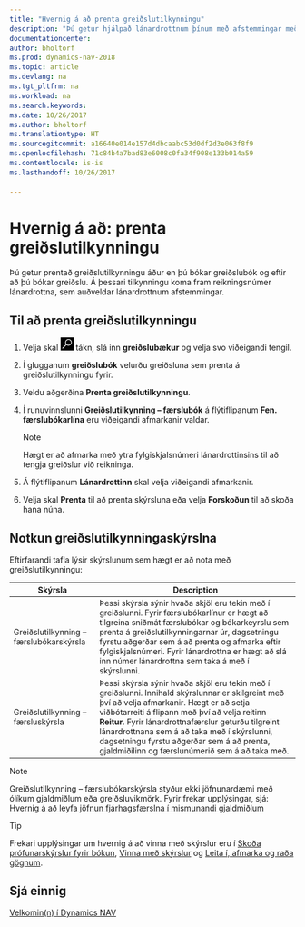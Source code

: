 ```yaml
---
title: "Hvernig á að prenta greiðslutilkynningu"
description: "Þú getur hjálpað lánardrottnum þínum með afstemmingar með því að prenta greiðslutilkynningu áður en þú bókar greiðslubók, og eftir að þú bókar greiðslu."
documentationcenter: 
author: bholtorf
ms.prod: dynamics-nav-2018
ms.topic: article
ms.devlang: na
ms.tgt_pltfrm: na
ms.workload: na
ms.search.keywords: 
ms.date: 10/26/2017
ms.author: bholtorf
ms.translationtype: HT
ms.sourcegitcommit: a16640e014e157d4dbcaabc53d0df2d3e063f8f9
ms.openlocfilehash: 71c84b4a7bad83e6008c0fa34f908e133b014a59
ms.contentlocale: is-is
ms.lasthandoff: 10/26/2017

---
```


# <a name="how-to-print-remittance-advice"></a>Hvernig á að: prenta greiðslutilkynningu
Þú getur prentað greiðslutilkynningu áður en þú bókar greiðslubók og eftir að þú bókar greiðslu. Á þessari tilkynningu koma fram reikningsnúmer lánardrottna, sem auðveldar lánardrottnum afstemmingar.

## <a name="to-print-remittance-advice"></a>Til að prenta greiðslutilkynningu
1. Velja skal ![Leit að síðu eða skýrslu](media/ui-search/search_small.png "Leit að síðu eða skýrslu táknið") tákn, slá inn **greiðslubækur** og velja svo viðeigandi tengil.  
2. Í glugganum **greiðslubók** velurðu greiðsluna sem prenta á greiðslutilkynningu fyrir.  
3. Veldu aðgerðina **Prenta greiðslutilkynningu**.  
4. Í runuvinnslunni **Greiðslutilkynning – færslubók** á flýtiflipanum **Fen. færslubókarlína** eru viðeigandi afmarkanir valdar.  
  
    >[!Note]
    > Hægt er að afmarka með ytra fylgiskjalsnúmeri lánardrottinsins til að tengja greiðslur við reikninga.

5. Á flýtiflipanum **Lánardrottinn** skal velja viðeigandi afmarkanir.  
6. Velja skal **Prenta** til að prenta skýrsluna eða velja **Forskoðun** til að skoða hana núna.  

## <a name="using-remittance-advice-reports"></a>Notkun greiðslutilkynningaskýrslna
Eftirfarandi tafla lýsir skýrslunum sem hægt er að nota með greiðslutilkynningu:

|Skýrsla|Description|
|----|----|
|Greiðslutilkynning – færslubókarskýrsla|Þessi skýrsla sýnir hvaða skjöl eru tekin með í greiðslunni. Fyrir færslubókarlínur er hægt að tilgreina sniðmát færslubókar og bókarkeyrslu sem prenta á greiðslutilkynningarnar úr, dagsetningu fyrstu aðgerðar sem á að prenta og afmarka eftir fylgiskjalsnúmeri. Fyrir lánardrottna er hægt að slá inn númer lánardrottna sem taka á með í skýrslunni. |
|Greiðslutilkynning – færsluskýrsla| Þessi skýrsla sýnir hvaða skjöl eru tekin með í greiðslunni. Innihald skýrslunnar er skilgreint með því að velja afmarkanir. Hægt er að setja viðbótarreiti á flipann með því að velja reitinn **Reitur**. Fyrir lánardrottnafærslur geturðu tilgreint lánardrottnana sem á að taka með í skýrslunni, dagsetningu fyrstu aðgerðar sem á að prenta, gjaldmiðilinn og færslunúmerið sem á að taka með. |

> [!Note]
> Greiðslutilkynning – færslubókarskýrsla styður ekki jöfnunardæmi með ólíkum gjaldmiðlum eða greiðsluvikmörk. Fyrir frekar upplýsingar, sjá: [Hvernig á að leyfa jöfnun fjárhagsfærslna í mismunandi gjaldmiðlum](finance-how-enable-application-ledger-entries-different-currencies.md)

> [!Tip]
> Frekari upplýsingar um hvernig á að vinna með skýrslur eru í [Skoða prófunarskýrslur fyrir bókun](ui-how-view-test-reports-posting.md), [Vinna með skýrslur](ui-work-report.md) og [Leita í, afmarka og raða gögnum](ui-enter-criteria-filters.md).

## <a name="see-also"></a>Sjá einnig  
[Velkomin(n) í Dynamics NAV](across-get-started.md)
